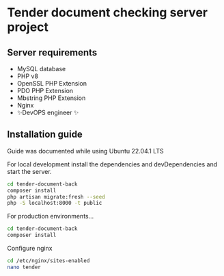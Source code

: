 # Tender document checking server project
## Server requirements
- MySQL database
- PHP v8
- OpenSSL PHP Extension
- PDO PHP Extension
- Mbstring PHP Extension
- Nginx
- ✨DevOPS engineer ✨

## Installation guide
Guide was documented while using Ubuntu 22.04.1 LTS

For local development install the dependencies and devDependencies and start the server.

```sh
cd tender-document-back
composer install
php artisan migrate:fresh --seed
php -S localhost:8000 -t public
```

For production environments...

```sh
cd tender-document-back
composer install
```

Configure nginx
```sh
cd /etc/nginx/sites-enabled
nano tender
```